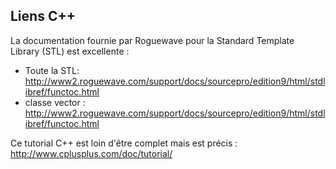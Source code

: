 ## Liens C++ ##

La documentation fournie par Roguewave pour la Standard Template Library (STL) est excellente :

  * Toute la STL: http://www2.roguewave.com/support/docs/sourcepro/edition9/html/stdlibref/functoc.html
  * classe vector : http://www2.roguewave.com/support/docs/sourcepro/edition9/html/stdlibref/functoc.html

Ce tutorial C++ est loin d'être complet mais est précis : http://www.cplusplus.com/doc/tutorial/
